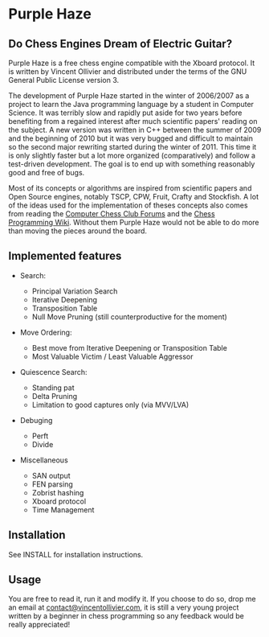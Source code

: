 Purple Haze
===========


Do Chess Engines Dream of Electric Guitar?
------------------------------------------

Purple Haze is a free chess engine compatible with the Xboard protocol. It is
written by Vincent Ollivier and distributed under the terms of the GNU General 
Public License version 3.

The development of Purple Haze started in the winter of 2006/2007 as a project
to learn the Java programming language by a student in Computer Science.
It was terribly slow and rapidly put aside for two years before benefiting from 
a regained interest after much scientific papers' reading on the subject. A new
version was written in C++ between the summer of 2009 and the beginning of 2010
but it was very bugged and difficult to maintain so the second major 
rewriting started during the winter of 2011. This time it is only slightly
faster but a lot more organized (comparatively) and follow a test-driven 
development. The goal is to end up with something reasonably good and free of
bugs.

Most of its concepts or algorithms are inspired from scientific papers and 
Open Source engines, notably TSCP, CPW, Fruit, Crafty and Stockfish. A lot of 
the ideas used for the implementation of theses concepts also comes from 
reading the [Computer Chess Club Forums](http://talkchess.com/forum/) and the 
[Chess Programming Wiki](http://chessprogramming.wikispaces.com/). Without 
them Purple Haze would not be able to do more than moving the pieces around 
the board.


Implemented features
--------------------

* Search:
    * Principal Variation Search
    * Iterative Deepening
    * Transposition Table
    * Null Move Pruning (still counterproductive for the moment)

* Move Ordering:
    * Best move from Iterative Deepening or Transposition Table
    * Most Valuable Victim / Least Valuable Aggressor

* Quiescence Search:
    * Standing pat
    * Delta Pruning
    * Limitation to good captures only (via MVV/LVA)

* Debuging
    * Perft
    * Divide

* Miscellaneous
    * SAN output
    * FEN parsing
    * Zobrist hashing
    * Xboard protocol
    * Time Management


Installation
------------

See INSTALL for installation instructions.


Usage
-----

You are free to read it, run it and modify it. If you choose to do so, drop me
an email at <contact@vincentollivier.com>, it is still a very young project 
written by a beginner in chess programming so any feedback would be really 
appreciated!

